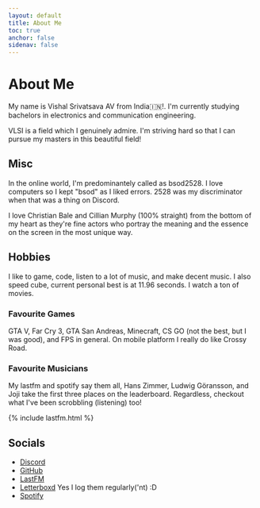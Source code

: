 ```yaml
---
layout: default
title: About Me
toc: true
anchor: false
sidenav: false
---
```

# About Me

My name is Vishal Srivatsava AV from <span class="hover-flag">India<span class="flag">&#127470;&#127475;</span></span>!. I'm currently studying bachelors in electronics and communication engineering.

VLSI is a field which I genuinely admire. I'm striving hard so that I can pursue my masters in this beautiful field!

## Misc
In the online world, I'm predominantely called as <span class="cb">bsod2528</span>. I love computers so I kept "bsod" as I liked errors. 2528 was my discriminator when that was a thing on
Discord. 

I love Christian Bale and Cillian Murphy (100% straight) from the bottom of my heart as they're fine actors who portray the meaning and the essence on the screen in the most unique way.

## Hobbies

I like to game, code, listen to a lot of music, and make decent music. I also speed cube, current personal best is at <span class="cb">11.96</span> seconds. I watch a ton of movies.

### Favourite Games

GTA V, Far Cry 3, GTA San Andreas, Minecraft, CS GO (not the best, but I was good), and FPS in general. On mobile platform I really do like Crossy Road.

### Favourite Musicians

My lastfm and spotify say them all, Hans Zimmer, Ludwig Göransson, and Joji take the first three places on the leaderboard. Regardless, checkout what I've been scrobbling (listening) too!

{% include lastfm.html %}

## Socials

- [Discord](https://discord.com/users/750979369001811982)
- [GitHub](https://github.com/bsod2528)
- [LastFM](https://www.last.fm/user/BSOD2528)
- [Letterboxd](https://letterboxd.com/bsod2528/) Yes I log them regularly('nt) :D
- [Spotify](https://open.spotify.com/user/hsne7tb0pgowleur3x60ieu1w?si=3ca3469db62f4501)
